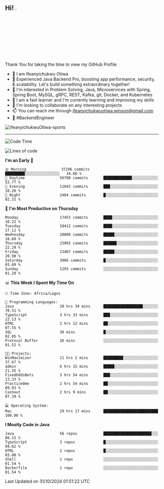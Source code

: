 <!-- BLOG-POST-LIST:START --><!-- BLOG-POST-LIST:END -->

## Hi! <img src="https://media.giphy.com/media/hvRJCLFzcasrR4ia7z/giphy.gif" width="4%"> 

Thank You for taking the time to view my GitHub Profile

- 👋 I am Ifeanyichukwu Otiwa
- 🚀 Experienced Java Backend Pro, boosting app performance, security, & scalability. Let's build something extraordinary together!
- 👀 I'm interested in Problem Solving, Java, Microservices with Spring, Spring Boot, MySQL, gRPC, REST, Kafka, git, Docker, and Kubernetes
- 🌱 I am a fast learner and I'm currently learning and improving my skills
- 💞️ I'm looking to collaborate on any interesting projects
- 📫 You can reach me through ifeanyichukwuotiwa.winson@gmail.com
- 🚀 #BackendEngineer

<p align="left" marginTop="10px"> <img src="https://komarev.com/ghpvc/?username=ifeanyichukwuOtiwa-sports&label=Profile%20views&color=0e75b6&style=for-the-badge" alt="ifeanyichukwuOtiwa-sports" /> </p>

***

<!--START_SECTION:waka-->
![Code Time](http://img.shields.io/badge/Code%20Time-3%2C051%20hrs-blue)

![Lines of code](https://img.shields.io/badge/From%20Hello%20World%20I%27ve%20Written-26.5%20million%20lines%20of%20code-blue)

**I'm an Early 🐤** 

```text
🌞 Morning                37296 commits       █████████░░░░░░░░░░░░░░░░   34.66 % 
🌆 Daytime                56780 commits       █████████████░░░░░░░░░░░░   52.77 % 
🌃 Evening                11043 commits       ███░░░░░░░░░░░░░░░░░░░░░░   10.26 % 
🌙 Night                  2484 commits        █░░░░░░░░░░░░░░░░░░░░░░░░   02.31 % 
```
📅 **I'm Most Productive on Thursday** 

```text
Monday                   17453 commits       ████░░░░░░░░░░░░░░░░░░░░░   16.22 % 
Tuesday                  18412 commits       ████░░░░░░░░░░░░░░░░░░░░░   17.11 % 
Wednesday                20009 commits       █████░░░░░░░░░░░░░░░░░░░░   18.60 % 
Thursday                 23983 commits       ██████░░░░░░░░░░░░░░░░░░░   22.29 % 
Friday                   22487 commits       █████░░░░░░░░░░░░░░░░░░░░   20.90 % 
Saturday                 3966 commits        █░░░░░░░░░░░░░░░░░░░░░░░░   03.69 % 
Sunday                   1293 commits        ░░░░░░░░░░░░░░░░░░░░░░░░░   01.20 % 
```


📊 **This Week I Spent My Time On** 

```text
🕑︎ Time Zone: Africa/Lagos

💬 Programming Languages: 
Java                     20 hrs 39 mins      ██████████████████░░░░░░░   70.51 % 
TypeScript               3 hrs 33 mins       ███░░░░░░░░░░░░░░░░░░░░░░   12.13 % 
HTML                     2 hrs 12 mins       ██░░░░░░░░░░░░░░░░░░░░░░░   07.55 % 
SQL                      36 mins             █░░░░░░░░░░░░░░░░░░░░░░░░   02.05 % 
Protocol Buffer          26 mins             ░░░░░░░░░░░░░░░░░░░░░░░░░   01.52 % 

🐱‍💻 Projects: 
WinMaximizer             11 hrs 2 mins       █████████░░░░░░░░░░░░░░░░   37.67 % 
admin                    6 hrs 15 mins       █████░░░░░░░░░░░░░░░░░░░░   21.35 % 
FixedOddsBets            3 hrs 54 mins       ███░░░░░░░░░░░░░░░░░░░░░░   13.33 % 
PracticeOme              2 hrs 54 mins       ██░░░░░░░░░░░░░░░░░░░░░░░   09.93 % 
Cashout                  2 hrs 9 mins        ██░░░░░░░░░░░░░░░░░░░░░░░   07.39 % 

💻 Operating System: 
Mac                      29 hrs 17 mins      █████████████████████████   100.00 % 
```

**I Mostly Code in Java** 

```text
Java                     56 repos            ██████████████████████░░░   86.15 % 
TypeScript               3 repos             █░░░░░░░░░░░░░░░░░░░░░░░░   04.62 % 
HTML                     2 repos             █░░░░░░░░░░░░░░░░░░░░░░░░   03.08 % 
Shell                    1 repo              ░░░░░░░░░░░░░░░░░░░░░░░░░   01.54 % 
Dockerfile               1 repo              ░░░░░░░░░░░░░░░░░░░░░░░░░   01.54 % 
```




 Last Updated on 31/10/2024 01:51:22 UTC
<!--END_SECTION:waka-->

<!--
<p align="center">
![trophy](https://github-profile-trophy.vercel.app/?username=ifeanyichukwuOtiwa-sports&theme=onedark) (https://github.com/ryo-ma/github-profile-trophy)
</p>
-->

<!---
ifeanyi-otiwa/ifeanyi-otiwa is a ✨ special ✨ repository because its `README.md` (this file) appears on your GitHub profile.
You can click the Preview link to take a look at your changes.
--->
